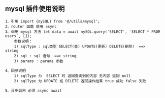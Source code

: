 ## mysql 插件使用说明

    1、引用 import {mySQL} from '@/utils/mysql';
    2、router 函数 使用 async
    3、调用 mysql 方法 let data = await mySQL.query('SELECT', `SELECT * FROM users`, []);
        参数说明：
        1) sqlType : sql类型 SELECT(查) UPDATE(更新) DELETE(删除)  ==> string
        2) sql : sql 语句  ==> string
        3) params : params 参数
        
    4、回参说明
        1) sqlType 为  SELECT 时 返回查询到的内容 无内容 返回 null
        2) sqlType 为 UPDATE 或 DELETE 返回操作结果 true 成功 false 失败
        
    5、异步调用 必须 async await    
